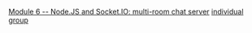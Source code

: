 [Module 6 -- Node.JS and Socket.IO: multi-room chat server](https://classes.engineering.wustl.edu/cse330/index.php?title=Module_6)
[individual](./module6-individual-P-mandevillei/README.md)
[group](./module6b-group-module6-518340/README.md)